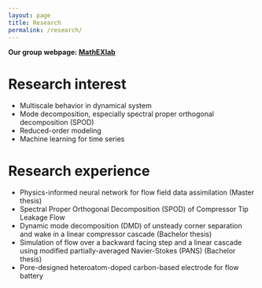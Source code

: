 ```yaml
---
layout: page
title: Research
permalink: /research/
---
```


**Our group webpage: [MathEXlab](https://www.mathexlab.com/)**
# Research interest
- Multiscale behavior in dynamical system
- Mode decomposition, especially spectral proper orthogonal decomposition (SPOD)
- Reduced-order modeling
- Machine learning for time series

# Research experience
- Physics-informed neural network for flow field data assimilation (Master thesis)
- Spectral Proper Orthogonal Decomposition (SPOD) of Compressor Tip Leakage Flow
- Dynamic mode decomposition (DMD) of unsteady corner separation and wake in a linear compressor cascade (Bachelor thesis)
- Simulation of flow over a backward facing step and a linear cascade using modified partially-averaged Navier-Stokes (PANS) (Bachelor thesis)
- Pore-designed heteroatom-doped carbon-based electrode for flow battery
